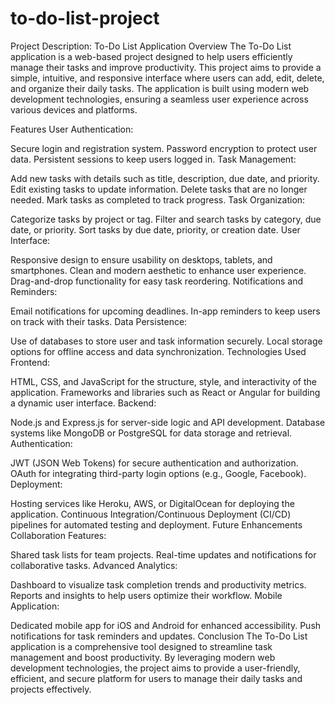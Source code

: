 # to-do-list-project

Project Description: To-Do List Application
Overview
The To-Do List application is a web-based project designed to help users efficiently manage their tasks and improve productivity. This project aims to provide a simple, intuitive, and responsive interface where users can add, edit, delete, and organize their daily tasks. The application is built using modern web development technologies, ensuring a seamless user experience across various devices and platforms.

Features
User Authentication:

Secure login and registration system.
Password encryption to protect user data.
Persistent sessions to keep users logged in.
Task Management:

Add new tasks with details such as title, description, due date, and priority.
Edit existing tasks to update information.
Delete tasks that are no longer needed.
Mark tasks as completed to track progress.
Task Organization:

Categorize tasks by project or tag.
Filter and search tasks by category, due date, or priority.
Sort tasks by due date, priority, or creation date.
User Interface:

Responsive design to ensure usability on desktops, tablets, and smartphones.
Clean and modern aesthetic to enhance user experience.
Drag-and-drop functionality for easy task reordering.
Notifications and Reminders:

Email notifications for upcoming deadlines.
In-app reminders to keep users on track with their tasks.
Data Persistence:

Use of databases to store user and task information securely.
Local storage options for offline access and data synchronization.
Technologies Used
Frontend:

HTML, CSS, and JavaScript for the structure, style, and interactivity of the application.
Frameworks and libraries such as React or Angular for building a dynamic user interface.
Backend:

Node.js and Express.js for server-side logic and API development.
Database systems like MongoDB or PostgreSQL for data storage and retrieval.
Authentication:

JWT (JSON Web Tokens) for secure authentication and authorization.
OAuth for integrating third-party login options (e.g., Google, Facebook).
Deployment:

Hosting services like Heroku, AWS, or DigitalOcean for deploying the application.
Continuous Integration/Continuous Deployment (CI/CD) pipelines for automated testing and deployment.
Future Enhancements
Collaboration Features:

Shared task lists for team projects.
Real-time updates and notifications for collaborative tasks.
Advanced Analytics:

Dashboard to visualize task completion trends and productivity metrics.
Reports and insights to help users optimize their workflow.
Mobile Application:

Dedicated mobile app for iOS and Android for enhanced accessibility.
Push notifications for task reminders and updates.
Conclusion
The To-Do List application is a comprehensive tool designed to streamline task management and boost productivity. By leveraging modern web development technologies, the project aims to provide a user-friendly, efficient, and secure platform for users to manage their daily tasks and projects effectively.
